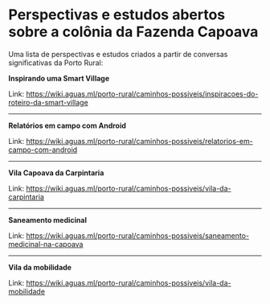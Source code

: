 <!-- TITLE: Escritórios de Projeto da Porto Rural -->
<!-- SUBTITLE: Relatos de possibilidades na Porto Rural -->

# Perspectivas e estudos abertos sobre a colônia da Fazenda Capoava

Uma lista de perspectivas e estudos criados a partir de conversas significativas da Porto Rural:


**Inspirando uma Smart Village**

Link: https://wiki.aguas.ml/porto-rural/caminhos-possiveis/inspiracoes-do-roteiro-da-smart-village


-----

**Relatórios em campo com Android**

Link: https://wiki.aguas.ml/porto-rural/caminhos-possiveis/relatorios-em-campo-com-android


-----

**Vila Capoava da Carpintaria**

Link: https://wiki.aguas.ml/porto-rural/caminhos-possiveis/vila-da-carpintaria


-----


**Saneamento medicinal**

Link: https://wiki.aguas.ml/porto-rural/caminhos-possiveis/saneamento-medicinal-na-capoava


-----

**Vila da mobilidade**

Link: https://wiki.aguas.ml/porto-rural/caminhos-possiveis/vila-da-mobilidade
